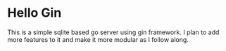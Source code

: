 # Hello Gin

This is a simple sqlite based go server using gin framework. I plan to add more features to it and make it more modular as I follow along.
